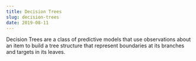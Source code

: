 ```yaml
---
title: Decision Trees
slug: decision-trees
date: 2019-08-11
---
```


Decision Trees are a class of predictive models that use observations about an item to build a tree structure that represent boundaries at its branches and targets in its leaves.